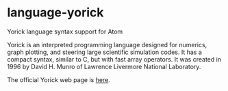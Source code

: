 # language-yorick
Yorick language syntax support for Atom

Yorick is an interpreted programming language designed for numerics, graph plotting, and steering large scientific simulation codes. It has a compact syntax, similar to C, but with fast array operators. It was created in 1996 by David H. Munro of Lawrence Livermore National Laboratory.

The official Yorick web page is [here](http://yorick.sourceforge.net "Yorick").
